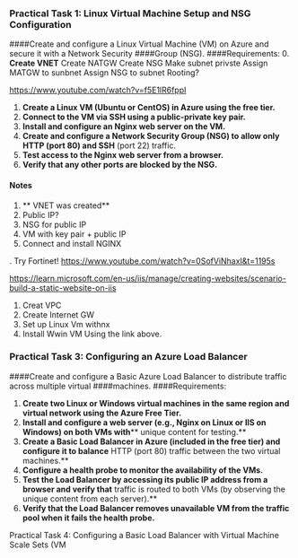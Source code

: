 ### Practical Task 1: Linux Virtual Machine Setup and NSG Configuration
####Create and configure a Linux Virtual Machine (VM) on Azure and secure it with a Network Security
####Group (NSG).
####Requirements:
0. **Create VNET**
Create NATGW
Create NSG
Make subnet privste
Assign MATGW to sunbnet
Assign NSG to subnet
Rooting? 

https://www.youtube.com/watch?v=f5E1lR6fppI

1. **Create a Linux VM (Ubuntu or CentOS) in Azure using the free tier.**
2. **Connect to the VM via SSH using a public-private key pair.**
3. **Install and configure an Nginx web server on the VM.**
4. **Create and configure a Network Security Group (NSG) to allow only HTTP (port 80) and SSH**
(port 22) traffic.
5. **Test access to the Nginx web server from a browser.**
6. **Verify that any other ports are blocked by the NSG.**

#### Notes
1. ** VNET was created**
2. Public IP?
3. NSG for public IP
4. VM with key pair + public IP
5. Connect and install NGINX

. Try Fortinet!
https://www.youtube.com/watch?v=0SofViNhaxI&t=1195s


https://learn.microsoft.com/en-us/iis/manage/creating-websites/scenario-build-a-static-website-on-iis

1. Creat VPC
2. Create Internet GW
3. Set up Linux Vm withnx
4. Install Wwin VM Using the link above.

### Practical Task 3: Configuring an Azure Load Balancer
####Create and configure a Basic Azure Load Balancer to distribute traffic across multiple virtual
####machines.
####Requirements:
1. **Create two Linux or Windows virtual machines in the same region and virtual network using
the Azure Free Tier.**
2. **Install and configure a web server (e.g., Nginx on Linux or IIS on Windows) on both VMs with****
unique content for testing.**
3. **Create a Basic Load Balancer in Azure (included in the free tier) and configure it to balance**
HTTP (port 80) traffic between the two virtual machines.**
4. **Configure a health probe to monitor the availability of the VMs.**
5. **Test the Load Balancer by accessing its public IP address from a browser and verify that**
traffic is routed to both VMs (by observing the unique content from each server).**
6. **Verify that the Load Balancer removes unavailable VM from the traffic pool when it fails the
health probe.**


Practical Task 4: Configuring a Basic Load Balancer with Virtual Machine Scale Sets (VM

